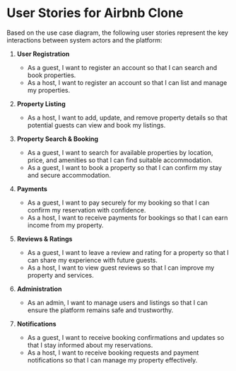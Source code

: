 # User Stories for Airbnb Clone

Based on the use case diagram, the following user stories represent the key interactions between system actors and the platform:

1. **User Registration**
   - As a guest, I want to register an account so that I can search and book properties.
   - As a host, I want to register an account so that I can list and manage my properties.

2. **Property Listing**
   - As a host, I want to add, update, and remove property details so that potential guests can view and book my listings.

3. **Property Search & Booking**
   - As a guest, I want to search for available properties by location, price, and amenities so that I can find suitable accommodation.
   - As a guest, I want to book a property so that I can confirm my stay and secure accommodation.

4. **Payments**
   - As a guest, I want to pay securely for my booking so that I can confirm my reservation with confidence.
   - As a host, I want to receive payments for bookings so that I can earn income from my property.

5. **Reviews & Ratings**
   - As a guest, I want to leave a review and rating for a property so that I can share my experience with future guests.
   - As a host, I want to view guest reviews so that I can improve my property and services.

6. **Administration**
   - As an admin, I want to manage users and listings so that I can ensure the platform remains safe and trustworthy.

7. **Notifications**
   - As a guest, I want to receive booking confirmations and updates so that I stay informed about my reservations.
   - As a host, I want to receive booking requests and payment notifications so that I can manage my property effectively.